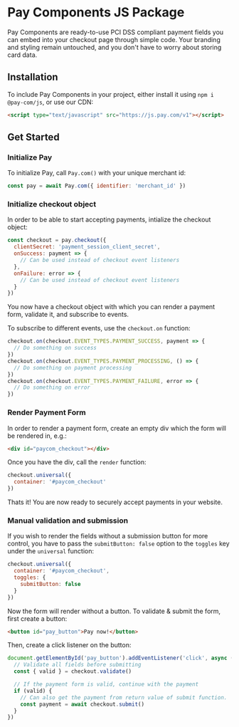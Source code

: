 <h1>Pay Components JS Package</h1>

Pay Components are ready-to-use PCI DSS compliant payment fields you can embed into your checkout page through simple code. Your branding and styling remain untouched, and you don't have to worry about storing card data.

## Installation

To include Pay Components in your project, either install it using `npm i @pay-com/js`, or use our CDN:

```html
<script type="text/javascript" src="https://js.pay.com/v1"></script>
```

## Get Started

### Initialize Pay

To initialize Pay, call `Pay.com()` with your unique merchant id:

```javascript
const pay = await Pay.com({ identifier: 'merchant_id' })
```

### Initialize checkout object

In order to be able to start accepting payments, intialize the checkout object:

```javascript
const checkout = pay.checkout({
  clientSecret: 'payment_session_client_secret',
  onSuccess: payment => {
    // Can be used instead of checkout event listeners
  },
  onFailure: error => {
    // Can be used instead of checkout event listeners
  }
})
```

You now have a checkout object with which you can render a payment form, validate it, and subscribe to events.

To subscribe to different events, use the `checkout.on` function:

```javascript
checkout.on(checkout.EVENT_TYPES.PAYMENT_SUCCESS, payment => {
  // Do something on success
})
checkout.on(checkout.EVENT_TYPES.PAYMENT_PROCESSING, () => {
  // Do something on payment processing
})
checkout.on(checkout.EVENT_TYPES.PAYMENT_FAILURE, error => {
  // Do something on error
})
```

### Render Payment Form

In order to render a payment form, create an empty div which the form will be rendered in, e.g.:

```html
<div id="paycom_checkout"></div>
```

Once you have the div, call the `render` function:

```javascript
checkout.universal({
  container: '#paycom_checkout'
})
```

Thats it! You are now ready to securely accept payments in your website.

### Manual validation and submission

If you wish to render the fields without a submission button for more control, you have to pass the `submitButton: false` option to the `toggles` key under the `universal` function:

```javascript
checkout.universal({
  container: '#paycom_checkout',
  toggles: {
    submitButton: false
  }
})
```

Now the form will render without a button. To validate & submit the form, first create a button:

```html
<button id="pay_button">Pay now!</button>
```

Then, create a click listener on the button:

```javascript
document.getElementById('pay_button').addEventListener('click', async () => {
  // Validate all fields before submitting
  const { valid } = checkout.validate()

  // If the payment form is valid, continue with the payment
  if (valid) {
    // Can also get the payment from return value of submit function.
    const payment = await checkout.submit()
  }
})
```
